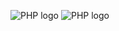 ![PHP logo](https://storage.googleapis.com/dycr-web/image/topic/howto-ubuntu/lamp/lamp-stack.png)
![PHP logo](https://stephenainsworth.com/wp-content/uploads/2023/04/laravel-vs-wordpress-which-one-should-you-be-using-large_image-930x425.png)
